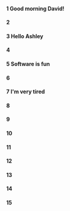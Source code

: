 #### 1 Good morning David!
#### 2
#### 3 Hello Ashley
#### 4
#### 5 Software is fun
#### 6
#### 7 I'm very tired
#### 8
#### 9
#### 10
#### 11
#### 12
#### 13
#### 14
#### 15